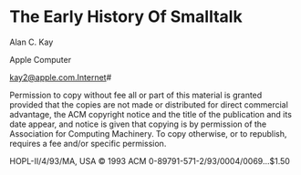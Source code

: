 # The Early History Of Smalltalk

Alan C. Kay

Apple Computer

kay2@apple.com.Internet#


Permission to copy without fee all or part of this material is granted provided that the copies are not made or distributed for direct commercial advantage, the ACM copyright notice and the title of the publication and its date appear, and notice is given that copying is by permission of the Association for Computing Machinery. To copy otherwise, or to republish, requires a fee and/or specific permission.

HOPL-II/4/93/MA, USA © 1993 ACM 0-89791-571-2/93/0004/0069...$1.50
